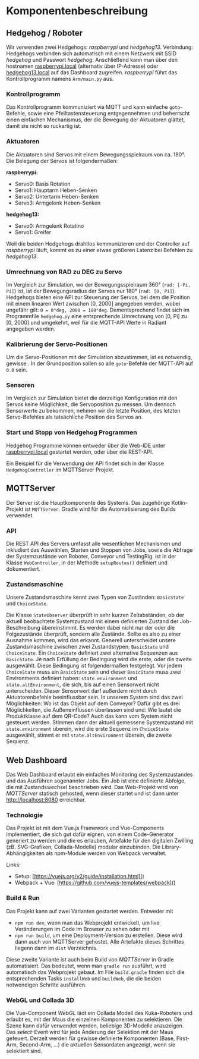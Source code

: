 # Komponentenbeschreibung

## Hedgehog / Roboter
Wir verwenden zwei Hedgehogs: *raspberrypi* und *hedgehog13*. Verbindung: Hedgehogs verbinden sich automatisch mit einem Netzwerk mit SSID *hedgehog* und Passwort *hedgehog*. Anschließend kann man über den hostnamen [raspberrypi.local]() (alternativ über IP-Adresse) oder [hedgehog13.local]() auf das Dashboard zugreifen. *raspberrypi* führt das Kontrollprogramm namens `Arm/main.py` aus.

### Kontrollprogramm

Das Kontrollprogramm kommuniziert via MQTT und kann einfache `goto`-Befehle, sowie eine Pfeiltastensteuerung entgegennehmen und beherrscht einen einfachen Mechanismus, der die Bewegung der Aktuatoren glättet, damit sie nicht so ruckartig ist.

### Aktuatoren

Die Aktuatoren sind Servos mit einem Bewegungsspielraum von ca. 180°. Die Belegung der Servos ist folgendermaßen:

**raspberrypi:**
* Servo0: Basis Rotation
* Servo1: Hauptarm Heben-Senken
* Servo2: Untertarm Heben-Senken
* Servo3: Armgelenk Heben-Senken

**hedgehog13:**
* Servo0: Armgelenk Rotatino
* Servo1: Greifer

Weil die beiden Hedgehogs drahtlos kommunizieren und der Controller auf *raspberrypi* läuft, kommt es zu einer etwas größeren Latenz bei Befehlen zu *hedgehog13*.

### Umrechnung von RAD zu DEG zu Servo
Im Vergleich zur Simulation, wo der Bewegungsspielraum 360° (`rad: [-Pi, Pi]`) ist, ist der Bewegungsradius der Servos nur 180° (`rad: [0, Pi]`). Hedgehogs bieten eine API zur Steuerung der Servos, bei dem die Position mit einem linearen Wert zwischen [0, 2000] angegeben werden, wobei ungefähr gilt: `0 = 0°deg, 2000 = 180°deg`. Dementsprechend findet sich im Programmfile `hedgehog.py` eine entsprechende Umrechnung von [0, Pi] zu [0, 2000] und umgekehrt, weil für die MQTT-API Werte in Radiant angegeben werden.

### Kalibrierung der Servo-Positionen

Um die Servo-Positionen mit der Simulation abzustimmen, ist es notwendig, gewisse . In der Grundposition sollen so alle `goto`-Befehle der MQTT-API auf `0.0` sein.

### Sensoren

Im Vergleich zur Simulation bietet die derzeitige Konfiguration mit den Servos keine Möglichkeit, die Servoposition zu messen. Um dennoch Sensorwerte zu bekommen, nehmen wir die letzte Position, des letzten Servo-Befehles als tatsächliche Position des Servos an.

### Start und Stopp von Hedgehog Programmen
Hedgehog Programme können entweder über die Web-IDE unter [raspberrypi.local]() gestartet werden, oder über die REST-API.

Ein Beispiel für die Verwendung der API findet sich in der Klasse `HedgehogController` im MQTTServer Projekt.

## MQTTServer

Der Server ist die Hauptkomponente des Systems. Das zugehörige Kotlin-Projekt ist `MQTTServer`. Gradle wird für die Automatisierung des Builds verwendet.

### API

Die REST API des Servers umfasst alle wesentlichen Mechanismen und inkludiert das Auswählen, Starten und Stoppen von Jobs, sowie die Abfrage der Systemzustände von Roboter, Conveyor und TestingRig.
ist in der Klasse `WebController`, in der Methode `setupRoutes()` definiert und dokumentiert.

### Zustandsmaschine

Unsere Zustandsmaschine kennt zwei Typen von Zuständen: `BasicState` und `ChoiceState`.

Die Klasse `StateObserver` überprüft in sehr kurzen Zeitabständen, ob der aktuell beobachtete Systemzustand mit einem definierten Zustand der Job-Beschreibung übereinstimmt. Es werden dabei nicht nur der oder die Folgezustände überprüft, sondern alle Zustände. Sollte es also zu einer Ausnahme kommen, wird das erkannt. Generell unterscheidet unsere Zustandsmaschine zwischen zwei Zustandstypen: `BasicState` und `ChoiceState`. Ein `ChoiceState` definiert zwei alternative Sequenzen aus `BasicState`. Je nach Erfüllung der Bedingung wird die erste, oder die zweite ausgewählt. Diese Bedingung ist folgendermaßen festgelegt. Vor jedem `ChoiceState` muss ein `BasicState` sein und dieser `BasicState` muss zwei Environments definiert haben: `state.environment` und `state.altEnvironment`, die sich, bis auf einen Sensorwert nicht unterscheiden. Dieser Sensorwert darf außerdem nicht durch Aktuatorenbefehle beeinflussbar sein. In unserem System sind das zwei Möglichkeiten: Wo ist das Objekt auf dem Conveyor? Dafür gibt es drei Möglichkeiten, die Außeneinflüssen überlassen sind und: Wie lautet die Produktklasse auf dem QR-Code? Auch das kann vom System nicht gesteuert werden. Stimmen dann der aktuell gemessene Systemzustand mit `state.environment` überein, wird die erste Sequenz im `ChoiceState` ausgewählt, stimmt er mit `state.altEnvironment` überein, die zweite Sequenz.
 
## Web Dashboard

Das Web Dashboard erlaubt ein einfaches Monitoring des Systemzustandes und das Ausführen sogenannter Jobs. Ein Job ist eine definierte Abfolge, die mit Zustandswechsel beschrieben wird. Das Web-Projekt wird von *MQTTServer* statisch gehosted, wenn dieser startet und ist dann unter [http://localhost:8080]() erreichbar.

### Technologie

Das Projekt ist mit dem Vue.js Framework und Vue-Components implementiert, die sich gut dafür eignen, von einem Code-Generator generiert zu werden und die es erlauben, Artefakte für den digitalen Zwilling (zB. SVG-Grafiken, Collada-Modelle) modular einzubinden. Die Library-Abhängigkeiten als npm-Module werden von Webpack verwaltet.

Links:

* Setup: [https://vuejs.org/v2/guide/installation.html]()
* Webpack + Vue: [https://github.com/vuejs-templates/webpack]()

### Build & Run

Das Projekt kann auf zwei Varianten gestartet werden. Entweder mit
* `npm run dev`, wenn man das Webprojekt entwickelt, um live Veränderungen im Code im Browser zu sehen oder mit
* `npm run build`, um eine Deployment-Version zu erstellen. Diese wird dann auch von MQTTServer gehostet. Alle Artefakte dieses Schrittes liegenn dann im `dist` Verzeichnis.

Diese zweite Variante ist auch beim Build von *MQTTServer* in Gradle automatisiert. Das bedeutet, wenn man `gradle run` ausführt, wird automatisch das Webprojekt gebaut. Im File `build.gradle` finden sich die entsprechenden Tasks `installWeb` und `buildWeb`, die die beiden notwendigen Schritte ausführen.

### WebGL und Collada 3D

Die Vue-Component *WebGL* lädt ein Collada Modell des Kuka-Roboters und erlaubt es, mit der Maus die einzelnen Komponenten zu selektieren. Die Szene kann dafür verwendet werden, beliebige 3D-Modelle anzuzeigen. Das *select*-Event wird für jede Änderung der Selektion mit der Maus gefeuert. Derzeit werden für gewisse definierte Komponenten (Base, First-Arm, Second-Arm, ...) die aktuellen Sensordaten angezeigt, wenn sie selektiert sind.

